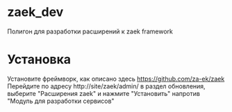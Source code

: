 # zaek_dev
Полигон для разработки расширений к zaek framework

# Установка
Установите фреймворк, как описано здесь https://github.com/za-ek/zaek
Перейдите по адресу http://site/zaek/admin/ в раздел обновления, выберите "Расширения zaek" и нажмите "Установить" напротив "Модуль для разработки сервисов"
